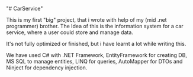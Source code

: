 "# CarService"



This is my first "big" project, that i wrote with help of my (mid .net programmer) brother. The Idea of this is the information system for a car service, where a user could store and manage data.

It's not fully optimized or finished, but i have learnt a lot while writing this.

We have used C# with .NET Framework, EntityFramework for creating DB, MS SQL to manage entities, LINQ for queries, AutoMapper for DTOs and Ninject for dependency injection.  